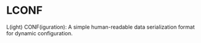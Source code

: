 LCONF
=====

L(ight) CONF(iguration): A simple human-readable data serialization format for dynamic configuration.
